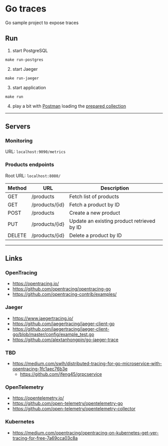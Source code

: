 
# Go traces

Go sample project to expose traces

## Run

1. start PostgreSQL
```shell script
make run-postgres
```

2. start Jaeger
```shell script
make run-jaeger
```

3. start application
```shell script
make run
```

4. play a bit with [Postman](https://www.postman.com/) loading the [prepared collection](postman/postman_collection.json)

---

## Servers

### Monitoring

URL: `localhost:9090/metrics`

### Products endpoints

Root URL: `localhost:8080/`

| Method | URL | Description
| --- | --- | --- |
| GET | /products | Fetch list of products |
| GET | /products/{id} | Fetch a product by ID |
| POST | /products | Create a new product |
| PUT | /products/{id} | Update an existing product retrieved by ID |
| DELETE | /products/{id} | Delete a product by ID |

---

## Links

### OpenTracing
- https://opentracing.io/
- https://github.com/opentracing/opentracing-go
- https://github.com/opentracing-contrib/examples/

### Jaeger
- https://www.jaegertracing.io/
- https://github.com/jaegertracing/jaeger-client-go
- https://github.com/jaegertracing/jaeger-client-go/blob/master/config/example_test.go
- https://github.com/alextanhongpin/go-jaeger-trace

### TBD
- https://medium.com/swlh/distributed-tracing-for-go-microservice-with-opentracing-1fc1aec76b3e
    - https://github.com/jfeng45/grpcservice

### OpenTelemetry
- https://opentelemetry.io/
- https://github.com/open-telemetry/opentelemetry-go
- https://github.com/open-telemetry/opentelemetry-collector

### Kubernetes
- https://medium.com/opentracing/opentracing-on-kubernetes-get-yer-tracing-for-free-7a69cca03c8a
